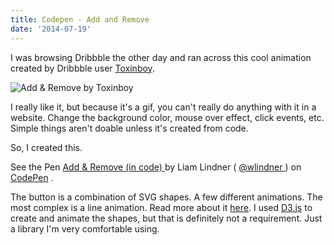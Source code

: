 ```yaml
---
title: Codepen - Add and Remove
date: '2014-07-19'
---
```


I was browsing Dribbble the other day and ran across this cool animation created by Dribbble user [Toxinboy](https://dribbble.com/Toxinboy).

![Add & Remove by Toxinboy](./add_remove_small.gif)

I really like it, but because it's a gif, you can't really do anything with it in a website. Change the background color, mouse over effect, click events, etc. Simple things aren't doable unless it's created from code.

So, I created this.

<p data-height="268" data-theme-id="0" data-slug-hash="IKGJi" data-default-tab="result" data-user="wlindner" className='codepen'> See the Pen <a href='http://codepen.io/wlindner/pen/IKGJi/'> Add & Remove (in code) </a> by Liam Lindner ( <a href='http://codepen.io/wlindner'> @wlindner </a> ) on <a href='http://codepen.io'>CodePen</a> . </p>
<script type="text/javascript" src="//assets.codepen.io/assets/embed/ei.js"> </script>

The button is a combination of SVG shapes. A few different animations. The most complex is a line animation. Read more about it [here](http://css-tricks.com/svg-line-animation-works/). I used [D3.js](http://d3js.org/) to create and animate the shapes, but that is definitely not a requirement. Just a library I'm very comfortable using.
